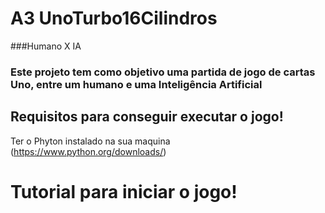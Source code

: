  # A3 UnoTurbo16Cilindros

###Humano X IA 
### Este projeto tem como objetivo uma partida de jogo de cartas Uno, entre um humano e uma Inteligência Artificial

## Requisitos para conseguir executar o jogo!

Ter o Phyton instalado na sua maquina (https://www.python.org/downloads/)

# Tutorial para iniciar o jogo!




